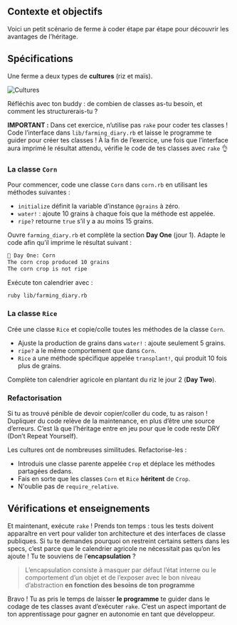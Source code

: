 ## Contexte et objectifs

Voici un petit scénario de ferme à coder étape par étape pour découvrir les avantages de l’héritage.

## Spécifications

Une ferme a deux types de **cultures** (riz et maïs).

![Cultures](https://raw.githubusercontent.com/lewagon/fullstack-images/master/ruby/farming-diary/crops.svg?sanitize=true)

Réfléchis avec ton buddy : de combien de classes as-tu besoin, et
comment les structurerais-tu ?

**IMPORTANT :** Dans cet exercice, n’utilise pas `rake` pour coder tes
classes ! Code l’interface dans `lib/farming_diary.rb` et laisse le
programme te guider pour créer tes classes ! À la fin de l’exercice, une
fois que l’interface aura imprimé le résultat attendu, vérifie le code
de tes classes avec `rake` 👌

### La classe `Corn`

Pour commencer, code une classe `Corn` dans `corn.rb` en utilisant les
méthodes suivantes :
- `initialize` définit la variable d’instance
`@grains` à zéro.
- `water!` : ajoute 10 grains à chaque fois que la
méthode est appelée.
- `ripe?` retourne `true` s’il y a au moins
15 grains.

Ouvre `farming_diary.rb` et complète la section **Day One** (jour 1).
Adapte le code afin qu’il imprime le résultat suivant :

```bash
📝 Day One: Corn
The corn crop produced 10 grains
The corn crop is not ripe
```

Exécute ton calendrier avec :

```bash
ruby lib/farming_diary.rb
```

### La classe `Rice`

Crée une classe `Rice` et copie/colle toutes les méthodes de la classe
`Corn`.
- Ajuste la production de grains dans `water!` : ajoute
seulement 5 grains.
- `ripe?` a le même comportement que dans `Corn`.
- `Rice` a une méthode spécifique appelée `transplant!`, qui produit
10 fois plus de grains.

Complète ton calendrier agricole en plantant du riz le jour 2 (**Day
Two**).

### Refactorisation

Si tu as trouvé pénible de devoir copier/coller du code, tu as raison !
Dupliquer du code relève de la maintenance, en plus d’être une source
d’erreurs. C’est là que l’héritage entre en jeu pour que le code reste
DRY (Don’t Repeat Yourself).

Les cultures ont de nombreuses similitudes. Refactorise-les :
- Introduis une classe parente appelée `Crop` et déplace les méthodes
partagées dedans.
- Fais en sorte que les classes `Corn` et `Rice`
**héritent** de `Crop`.
- N'oublie pas de `require_relative`.

## Vérifications et enseignements

Et maintenant, exécute `rake` ! Prends ton temps : tous les tests
doivent apparaître en vert pour valider ton architecture et des
interfaces de classe publiques. Si tu te demandes pourquoi on restreint
certains setters dans les specs, c’est parce que le calendrier agricole
ne nécessitait pas qu’on les ajoute ! Tu te souviens de
l’**encapsulation** ?

> L’encapsulation consiste à masquer par défaut l’état interne ou le comportement d’un objet et de l’exposer avec le bon niveau d’abstraction **en fonction des besoins de ton programme**

Bravo ! Tu as pris le temps de laisser **le programme** te guider dans
le codage de tes classes avant d’exécuter `rake`. C’est un aspect
important de ton apprentissage pour gagner en autonomie en tant que
développeur.
